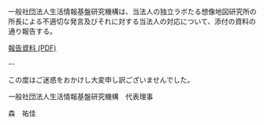 
一般社団法人生活情報基盤研究機構は、当法人の独立ラボたる想像地図研究所の所長による不適切な発言及びそれに対する当法人の対応について、添付の資料の通り報告する。

[報告資料 (PDF)](/assets/pdf/20241111-penalty.pdf)

--

この度はご迷惑をおかけし大変申し訳ございませんでした。

一般社団法人生活情報基盤研究機構　代表理事

森　祐佳
